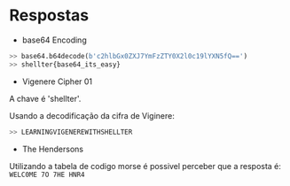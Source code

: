 # Respostas

- base64 Encoding
```python
>> base64.b64decode(b'c2hlbGx0ZXJ7YmFzZTY0X2l0c19lYXN5fQ==')
>> shellter{base64_its_easy}
```

- Vigenere Cipher 01

A chave é 'shellter'.

Usando a decodificação da cifra de Viginere:  
```python
>> LEARNINGVIGENEREWITHSHELLTER
```

- The Hendersons

Utilizando a tabela de codigo morse é possivel perceber que a resposta é:
```WELC0ME 7O 7HE HNR4```
